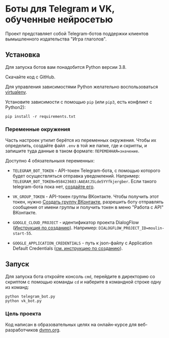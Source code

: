 # Боты для Telegram и VK, обученные нейросетью

Проект представляет собой Telegram-ботов поддержки клиентов вымышленного издательства "Игра глаголов".

## Установка

Для запуска ботов вам понадобится Python версии 3.8.

Скачайте код с GitHub.

Для управления зависимостями Python желательно воспользоваться [virtualenv](https://pypi.org/project/virtualenv/).

Установите зависимости с помощью `pip` (или `pip3`, есть конфликт с Python2):
```
pip install -r requirements.txt
```

### Переменные окружения

Часть настроек утилит берётся из переменных окружения. Чтобы их определить, создайте файл `.env` в той же папке, где и скрипты, и запишите туда данные в таком формате: `ПЕРЕМЕННАЯ=значение`.

Доступно 4 обязательныхя переменных:

- `TELEGRAM_BOT_TOKEN` - API-токен Telegram-бота, с помощью которого будет осуществляться отправка уведомлений. Например: `TELEGRAM_BOT_TOKEN=958423683:AAEAtJ5Lde5YYfkjergber`. Если такого telegram-бота пока нет, [создайте его](https://way23.ru/регистрация-бота-в-telegram.html).

- `VK_GROUP_TOKEN` - API-токен группы ВКонтакте. Чтобы получить этот токен, нужно [Создать группу ВКонтакте](https://vk.com/groups?tab=admin), разрешить боту отправлять сообщения от имени группы и получить токен в меню "Работа с API" ВКонтакте.

- `GOOGLE_CLOUD_PROJECT` - идентификатор проекта DialogFlow ([Инструкция по созданию](https://cloud.google.com/dialogflow/es/docs/quick/setup)). Например: `DIALOGFLOW_PROJECT_ID=moulin-start-55`.

- `GOOGLE_APPLICATION_CREDENTIALS` - путь к json-файлу с Application Default Credentials ([см. инструкцию по созданию](https://cloud.google.com/docs/authentication/client-libraries)).

## Запуск

Для запуска бота откройте консоль `cmd`, перейдите в директорию со скриптом с помощью команды `cd` и наберите в командной строке одну из команд:
```
python telegram_bot.py
python vk_bot.py
```

### Цель проекта

Код написан в образовательных целях на онлайн-курсе для веб-разработчиков [dvmn.org](https://dvmn.org/).

